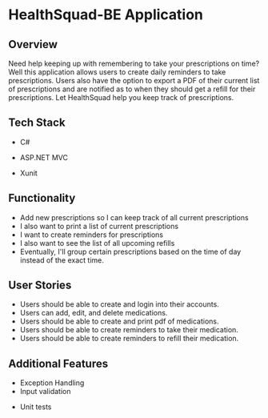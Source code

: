 # HealthSquad-BE Application
## Overview
Need help keeping up with remembering to take your prescriptions on time? Well this application allows users to create daily reminders to take prescriptions. Users also have the option to export a PDF of their current list of prescriptions and are notified as to when they should get a refill for their prescriptions.
Let HealthSquad help you keep track of prescriptions.

## Tech Stack
- C#
<!-- - Entity Framework Core -->
- ASP.NET MVC
<!-- - PostgreSQL DB -->
<!-- - Azure App Services -->
<!-- - Azure DevOps -->
- Xunit
<!-- - Sqlite  -->
<!-- - Moq -->
<!-- - Serilog -->

## Functionality
- Add new prescriptions so I can keep track of all current prescriptions
- I also want to print a list of current prescriptions
- I want to create reminders for prescriptions
- I also want to see the list of all upcoming refills
- Eventually, I'll group certain prescriptions based on the time of day instead of the exact time.

## User Stories
- Users should be able to create and login into their accounts.
- Users can add, edit, and delete medications.
- Users should be able to create and print pdf of medications.
- Users should be able to create reminders to take their medication.
- Users should be able to create reminders to refill their medication.

## Additional Features
- Exception Handling
- Input validation
<!-- - Logging -->
- Unit tests
<!-- - Use Moq and Sqlite for testing -->
<!-- - DB methods are tested
- Data are persisted
- Use PostgreSQL DB to store data
- Use code first approach to establish a connection to the DB
- WebApp is deployed using Azure App Services
- A CI/CD pipeline is established use Azure Pipelines
- Use ASP.NET MVC for the UI
- DB structure is 3NF
- Have an ER Diagram -->